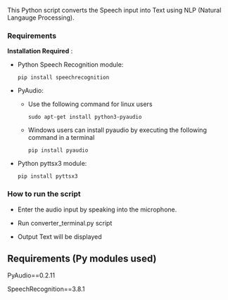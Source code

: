 This Python script converts the Speech input into Text using NLP (Natural Langauge Processing). 

  

### Requirements 

  

**Installation Required** : 

  

* Python Speech Recognition module: 

  

    `pip install speechrecognition` 

  

* PyAudio: 

  * Use the following command for linux users 

  

    `sudo apt-get install python3-pyaudio` 

  

  * Windows users can install pyaudio by executing the following command in a terminal 

  

    `pip install pyaudio` 

  

* Python pyttsx3 module: 

  

    `pip install pyttsx3` 

  

### How to run the script 

  

-   Enter the audio input by speaking into the microphone. 

-   Run converter_terminal.py script 

-   Output Text will be displayed 

  

## Requirements (Py modules used) 

PyAudio==0.2.11 

SpeechRecognition==3.8.1 
